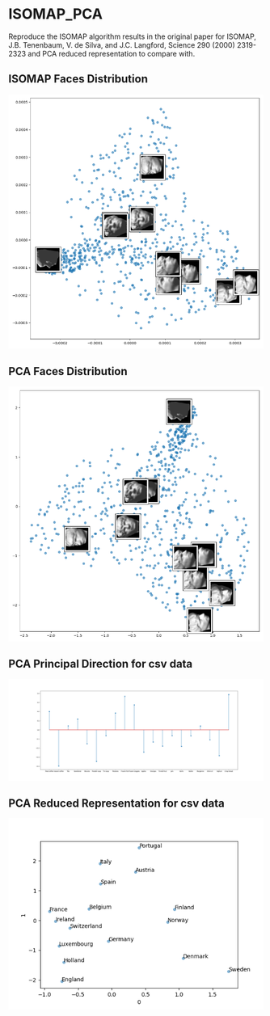 # ISOMAP_PCA

Reproduce the ISOMAP algorithm results in the original paper for ISOMAP, J.B. Tenenbaum, V. de Silva, and J.C. Langford, Science 290 (2000) 2319-2323 and PCA reduced representation to compare with.
## ISOMAP Faces Distribution
![image](https://github.com/keke1u/ISOMAP_PCA/blob/main/result/Isomap.png)
## PCA Faces Distribution
![image](https://github.com/keke1u/ISOMAP_PCA/blob/main/result/pca_faces.png)
## PCA Principal Direction for csv data
![image](https://github.com/keke1u/ISOMAP_PCA/blob/main/result/principal_direction.png)
## PCA Reduced Representation for csv data
![image](https://github.com/keke1u/ISOMAP_PCA/blob/main/result/PCA_reduced_representation.png)
